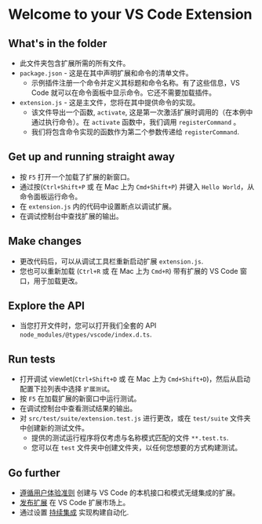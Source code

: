 # Welcome to your VS Code Extension

## What's in the folder

* 此文件夹包含扩展所需的所有文件。
* `package.json` - 这是在其中声明扩展和命令的清单文件。
  * 示例插件注册一个命令并定义其标题和命令名称。有了这些信息，VS Code 就可以在命令面板中显示命令。它还不需要加载插件。
* `extension.js` - 这是主文件，您将在其中提供命令的实现。
  * 该文件导出一个函数, `activate`, 这是第一次激活扩展时调用的（在本例中通过执行命令）。在 `activate` 函数中，我们调用 `registerCommand` 。
  * 我们将包含命令实现的函数作为第二个参数传递给 `registerCommand`.

## Get up and running straight away

* 按 `F5` 打开一个加载了扩展的新窗口。
* 通过按(`Ctrl+Shift+P` 或 在 Mac 上为 `Cmd+Shift+P`) 并键入 `Hello World`，从命令面板运行命令。
* 在 `extension.js` 内的代码中设置断点以调试扩展。
* 在调试控制台中查找扩展的输出。

## Make changes

* 更改代码后，可以从调试工具栏重新启动扩展 `extension.js`.
* 您也可以重新加载 (`Ctrl+R` 或 在 Mac 上为 `Cmd+R`) 带有扩展的 VS Code 窗口，用于加载更改。

## Explore the API

* 当您打开文件时，您可以打开我们全套的 API `node_modules/@types/vscode/index.d.ts`.

## Run tests

* 打开调试 viewlet(`Ctrl+Shift+D` 或 在 Mac 上为 `Cmd+Shift+D`)，然后从启动配置下拉列表中选择 `扩展测试`。
* 按 `F5` 在加载扩展的新窗口中运行测试。
* 在调试控制台中查看测试结果的输出。
* 对 `src/test/suite/extension.test.js` 进行更改，或在 `test/suite` 文件夹中创建新的测试文件。
  * 提供的测试运行程序将仅考虑与名称模式匹配的文件 `**.test.ts`.
  * 您可以在 `test` 文件夹中创建文件夹，以任何您想要的方式构建测试。

## Go further

 * [遵循用户体验准则](https://code.visualstudio.com/api/ux-guidelines/overview) 创建与 VS Code 的本机接口和模式无缝集成的扩展。
 * [发布扩展](https://code.visualstudio.com/api/working-with-extensions/publishing-extension) 在 VS Code 扩展市场上。
 * 通过设置 [持续集成](https://code.visualstudio.com/api/working-with-extensions/continuous-integration) 实现构建自动化.
